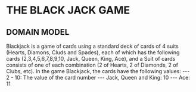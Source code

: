 # THE BLACK JACK GAME

## DOMAIN MODEL
Blackjack is a game of cards using a standard deck of cards of 4 suits (Hearts, Diamons, Cluds and Spades), each of which has the following cards (2,3,4,5,6,7,8,9,10, Jack, Queen, King, Ace), and a Suit of cards consists of one of each combination (2 of Hearts, 2 of Diamonds, 2 of Clubs, etc).
In the game Blackjack, the cards have the following values:
	--- 2 - 10: The value of the card number
	--- Jack, Queen and King: 10
	--- Ace: 11
